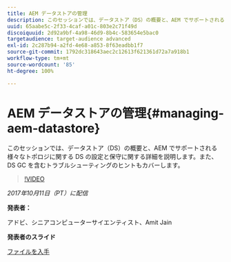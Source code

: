 ```yaml
---
title: AEM データストアの管理
description: このセッションでは、データストア（DS）の概要と、AEM でサポートされる様々なトポロジーに関する DS の設定と保守に関する詳細を説明します。また、DS GC を含むトラブルシューティングのヒントもカバーします。
uuid: 65aabe5c-2f33-4caf-a01c-803e2c71f49d
discoiquuid: 2d92a9bf-4a98-46d9-8b4c-583654e5bac0
targetaudience: target-audience advanced
exl-id: 2c287b94-a2fd-4e68-a853-8f63eadbb1f7
source-git-commit: 1792dc318643aec2c12613f621361d72a7a918b1
workflow-type: tm+mt
source-wordcount: '85'
ht-degree: 100%

---
```


# AEM データストアの管理{#managing-aem-datastore}

このセッションでは、データストア（DS）の概要と、AEM でサポートされる様々なトポロジに関する DS の設定と保守に関する詳細を説明します。また、DS GC を含むトラブルシューティングのヒントもカバーします。

>[!VIDEO](https://video.tv.adobe.com/v/20422/?quality=9)

*2017年10月11日（PT）に配信*

**発表者：**

アドビ、シニアコンピューターサイエンティスト、Amit Jain

**発表者のスライド**

[ファイルを入手](assets/managing-aem-datastoreoct17.pdf)
<!--
[Get back to the Overview](https://helpx.adobe.com/experience-manager/kt/eseminars/gems/aem-index.html)
-->
